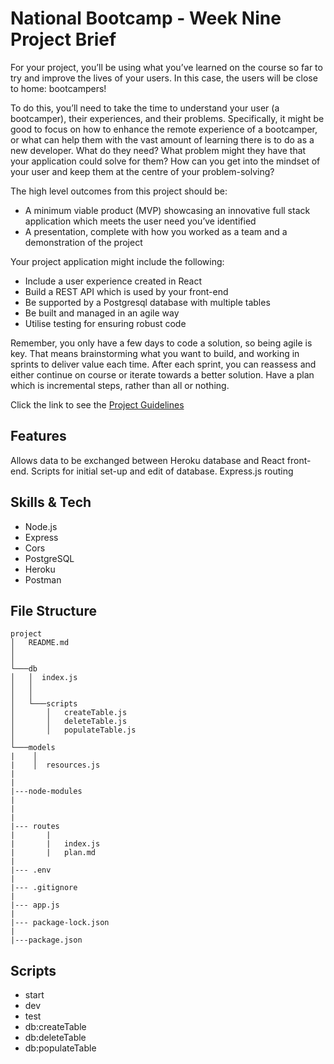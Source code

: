 # National Bootcamp - Week Nine Project Brief

For your project, you’ll be using what you’ve learned on the course so far to try and improve the lives of your users. In this case, the users will be close to home: bootcampers!

To do this, you’ll need to take the time to understand your user (a bootcamper), their experiences, and their problems. Specifically, it might be good to focus on how to enhance the remote experience of a bootcamper, or what can help them with the vast amount of learning there is to do as a new developer. What do they need? What problem might they have that your application could solve for them? How can you get into the mindset of your user and keep them at the centre of your problem-solving?

The high level outcomes from this project should be:

- A minimum viable product (MVP) showcasing an innovative full stack application which meets the user need you’ve identified
- A presentation, complete with how you worked as a team and a demonstration of the project

Your project application might include the following:

- Include a user experience created in React
- Build a REST API which is used by your front-end
- Be supported by a Postgresql database with multiple tables
- Be built and managed in an agile way
- Utilise testing for ensuring robust code

Remember, you only have a few days to code a solution, so being agile is key. That means brainstorming what you want to build, and working in sprints to deliver value each time. After each sprint, you can reassess and either continue on course or iterate towards a better solution. Have a plan which is incremental steps, rather than all or nothing.

Click the link to see the [Project Guidelines](https://github.com/SchoolOfCode/project-guidelines/blob/master/project-week.md)

## Features

Allows data to be exchanged between Heroku database and React front-end.
Scripts for initial set-up and edit of database.
Express.js routing

## Skills & Tech

- Node.js
- Express
- Cors
- PostgreSQL
- Heroku
- Postman

## File Structure

``` MD
project
│   README.md
│       
│
└───db
│   │  index.js 
│   │  
│   │
│   └───scripts
│       │   createTable.js
│       │   deleteTable.js
│       │   populateTable.js
│   
└───models
|    │   
|    │  resources.js
|    
|
|---node-modules
|
|
|
|--- routes
|       | 
|       |   index.js
|       |   plan.md
|
|--- .env
|
|--- .gitignore
|
|--- app.js
|
|--- package-lock.json
|
|---package.json

```

## Scripts

- start
- dev
- test
- db:createTable
- db:deleteTable
- db:populateTable
